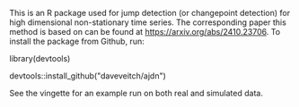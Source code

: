 This is an R package used for jump detection (or changepoint detection) for high dimensional non-stationary time series. The corresponding paper this method is based on can be found at https://arxiv.org/abs/2410.23706. To install the package from Github, run:

library(devtools)

devtools::install_github("daveveitch/ajdn")

See the vingette for an example run on both real and simulated data.

